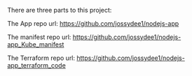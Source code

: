 There are three parts to this project:

The App repo url:
https://github.com/jossydee1/nodejs-app

The manifest repo url:
https://github.com/jossydee1/nodejs-app_Kube_manifest

The Terraform repo url:
https://github.com/jossydee1/nodejs-app_terraform_code
